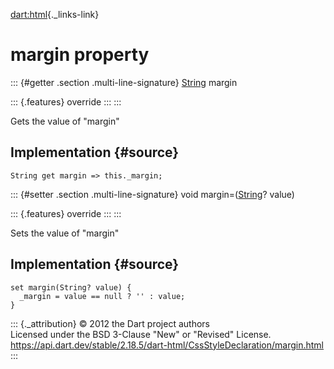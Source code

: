 [dart:html](../../dart-html/dart-html-library){._links-link}

margin property
===============

::: {#getter .section .multi-line-signature}
[String](../../dart-core/string-class) margin

::: {.features}
override
:::
:::

Gets the value of \"margin\"

Implementation {#source}
--------------

``` {.language-dart data-language="dart"}
String get margin => this._margin;
```

::: {#setter .section .multi-line-signature}
void margin=([String](../../dart-core/string-class)? value)

::: {.features}
override
:::
:::

Sets the value of \"margin\"

Implementation {#source}
--------------

``` {.language-dart data-language="dart"}
set margin(String? value) {
  _margin = value == null ? '' : value;
}
```

::: {._attribution}
© 2012 the Dart project authors\
Licensed under the BSD 3-Clause \"New\" or \"Revised\" License.\
<https://api.dart.dev/stable/2.18.5/dart-html/CssStyleDeclaration/margin.html>
:::

